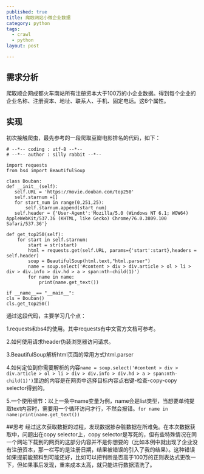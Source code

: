 ```yaml
---
published: true
title: 爬取网站小微企业数据
category: python
tags: 
  - crawl
  - python
layout: post

---
```


## 需求分析 

爬取顺企网成都火车南站所有注册资本大于100万的小企业数据。得到每个企业的企业名称、注册资本、地址、联系人、手机、固定电话。这6个属性。

## 实现 
初次接触爬虫，最先参考的一段爬取豆瓣电影排名的代码，如下：

    # --*-- coding : utf-8 --*--
    # --*-- author : silly rabbit --*--

    import requests
    from bs4 import BeautifulSoup

    class Douban:
    def __init__(self):
       self.URL = 'https://movie.douban.com/top250'
       self.starnum =[]
       for start_num in range(0,251,25):
           self.starnum.append(start_num)
       self.header = {'User-Agent':'Mozilla/5.0 (Windows NT 6.1; WOW64) AppleWebKit/537.36 (KHTML, like Gecko) Chrome/76.0.3809.100 Safari/537.36'}

    def get_top250(self):
        for start in self.starnum:
            start = str(start)
            html = requests.get(self.URL, params={'start':start},headers = self.header)
            soup = BeautifulSoup(html.text,"html.parser")
            name = soup.select('#content > div > div.article > ol > li > div > div.info > div.hd > a > span:nth-child(1)')
            for name in name:
                print(name.get_text())

    if __name__== "__main__":
    cls = Douban()
    cls.get_top250()
	
通过这段代码，主要学习几个点：

1.requests和bs4的使用。其中requests有中文官方文档可参考。

2.如何使用请求header伪装浏览器访问请求。

3.BeautifulSoup解析html页面的常用方式html.parser

4.如何定位到你需要解析的内容`name = soup.select('#content > div > div.article > ol > li > div > div.info > div.hd > a > span:nth-child(1)')`里边的内容是在网页中选择目标内容点右键-检查-copy-copy selector得到的。

5.一个使用细节：以上一条中name变量为例，name会是list类型，当想要单纯提取text内容时，需要用一个循环访问才行，不然会报错。`for name in name:print(name.get_text())`

##思考
经过这次获取数据的过程，发现数据掺杂脏数据在所难免。在本次数据获取中，问题出在copy selector上，copy selector是写死的，但有些特殊情况在同一个网站下载到的网页的这部分内容并不是你想要的（比如本例中就出现了企业没有注册资本，那一栏写的是注册日期，结果被错误的引入了我的结果）。这种错误如果提前能预料到可能还好，比如可以把判断是否高于100万的正则表达式更改一下，但如果事后发现，重来成本太高，就只能进行数据清洗了。
